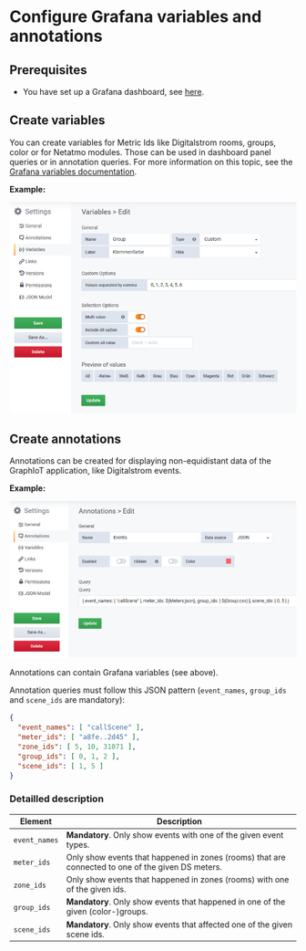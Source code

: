﻿# Configure Grafana variables and annotations

## Prerequisites

* You have set up a Grafana dashboard, see [here](configure_dashboard.md).

## Create variables

You can create variables for Metric Ids like Digitalstrom rooms, groups, color or for Netatmo modules. Those can be used in dashboard panel queries or in annotation queries. For more information on this topic, see the [Grafana variables documentation](https://grafana.com/docs/reference/templating/).

**Example:**

![Grafana add variables screenshot](../img/grafana_json_variables.png)

## Create annotations

Annotations can be created for displaying non-equidistant data of the GraphIoT application, like Digitalstrom events.

**Example:**

![Grafana add annotations screenshot](../img/grafana_annotations.png)

Annotations can contain Grafana variables (see above).

Annotation queries must follow this JSON pattern (`event_names`, `group_ids` and `scene_ids` are mandatory):

```json
{
  "event_names": [ "callScene" ],
  "meter_ids": [ "a8fe..2d45" ],
  "zone_ids": [ 5, 10, 31071 ],
  "group_ids": [ 0, 1, 2 ],
  "scene_ids": [ 1, 5 ]
}
```

### Detailled description

| Element | Description |
| --- | --- |
| `event_names` | **Mandatory**. Only show events with one of the given event types. |
| `meter_ids` | Only show events that happened in zones (rooms) that are connected to one of the given DS meters. |
| `zone_ids` | Only show events that happened in zones (rooms) with one of the given ids. |
| `group_ids` | **Mandatory**. Only show events that happened in one of the given (color-)groups. |
| `scene_ids` | **Mandatory**. Only show events that affected one of the given scene ids. |

